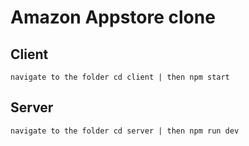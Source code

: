 # Amazon Appstore clone

## Client
```
navigate to the folder cd client | then npm start

```

## Server
```
navigate to the folder cd server | then npm run dev

```

